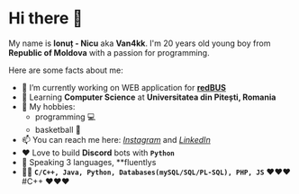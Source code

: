 # Hi there 👋

My name is **Ionuț - Nicu** aka **Van4kk**. I'm 20 years old young boy from **Republic of Moldova** with a passion for programming.

Here are some facts about me:

- 🔭 I’m currently working on WEB application for [**redBUS**](http://chisinau-craiova.md/)
- 🌱 Learning **Computer Science** at **Universitatea din Pitești,  Romania**
- 🤔 My hobbies:
  - programming :computer: 
  - basketball :basketball:
- 📫 You can reach me here: [*Instagram*](https://www.instagram.com/ionut.cucu/) and [*LinkedIn*](https://www.linkedin.com/in/ionut-nicu-cucu/)
- :heart: Love to build **Discord** bots with **`Python`**
- :eyes: Speaking 3 languages, **fluentlys
- :man_technologist: **`C/C++, Java, Python, Databases(mySQL/SQL/PL-SQL), PHP, JS`**
:heart::heart::heart: #C++ :heart::heart::heart:
